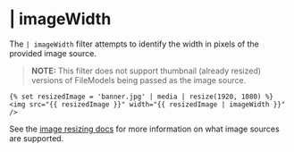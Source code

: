# | imageWidth

The `| imageWidth` filter attempts to identify the width in pixels of the provided image source.

>**NOTE:** This filter does not support thumbnail (already resized) versions of FileModels being passed as the image source.

    {% set resizedImage = 'banner.jpg' | media | resize(1920, 1080) %}
    <img src="{{ resizedImage }}" width="{{ resizedImage | imageWidth }}" />

See the [image resizing docs](../services/image-resizing#resize-sources) for more information on what image sources are supported.